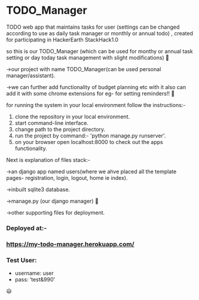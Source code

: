 # TODO_Manager
TODO web app that maintains tasks for user (settings can be changed according to use as daily task manager or monthly or annual todo) , created for participating in HackerEarth StackHack1.0


so this is our TODO_Manager (which can be used for monthy or annual task setting or day today task management with slight modifications)
:cowboy_hat_face:

->our project with name TODO_Manager(can be used personal manager/assistant).

->we can further add functionality of budget planning etc with it also can add it with some chrome extensions for eg- for setting reminders!! :thinking:

for running the system in your local environment follow the instructions:-
1) clone the repository in your local environment.
2) start command-line interface.
3) change path to the project directory.
4) run the project by command:- 'python manage.py runserver'.
5) on your browser open localhost:8000 to check out the apps functionality.



Next is explanation of files stack:-

->an django app named users(where we ahve placed all the template pages- registration, login, logout, home ie index).

->inbuilt sqlite3 database.

->manage.py (our django manager)  :robot:


->other supporting files for deployment.


### Deployed at:-
### https://my-todo-manager.herokuapp.com/

### Test User: 
- username:  user  
- pass: ‘test&990’


:smiley:
